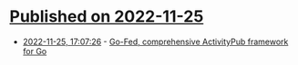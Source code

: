 # [Published on 2022-11-25](index.md)

* [2022-11-25, 17:07:26](https://lobste.rs/s/z647y3/go_fed_comprehensive_activitypub) - [Go-Fed, comprehensive ActivityPub framework for Go](https://go-fed.org/)
